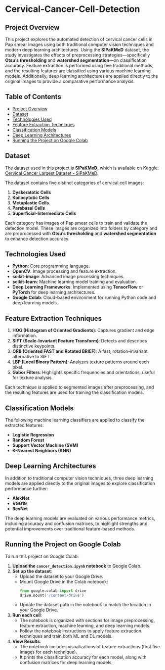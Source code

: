 # Cervical-Cancer-Cell-Detection
## Project Overview
This project explores the automated detection of cervical cancer cells in Pap smear images using both traditional computer vision techniques and modern deep learning architectures. Using the **SIPaKMeD** dataset, the study investigates the effects of preprocessing strategies—specifically **Otsu’s thresholding** and **watershed segmentation**—on classification accuracy. Feature extraction is performed using five traditional methods, and the resulting features are classified using various machine learning models. Additionally, deep learning architectures are applied directly to the original images to provide a comparative performance analysis.

## Table of Contents
- [Project Overview](#project-overview)
- [Dataset](#dataset)
- [Technologies Used](#technologies-used)
- [Feature Extraction Techniques](#feature-extraction-techniques)
- [Classification Models](#classification-models)
- [Deep Learning Architectures](#deep-learning-architectures)
- [Running the Project on Google Colab](#running-the-project-on-google-colab)

## Dataset
The dataset used in this project is **SIPaKMeD**, which is available on Kaggle: [Cervical Cancer Largest Dataset - SIPaKMeD](https://www.kaggle.com/datasets/prahladmehandiratta/cervical-cancer-largest-dataset-sipakmed).

The dataset contains five distinct categories of cervical cell images:
1. **Dyskeratotic Cells**
2. **Koilocytotic Cells**
3. **Metaplastic Cells**
4. **Parabasal Cells**
5. **Superficial-Intermediate Cells**

Each category has images of Pap smear cells to train and validate the detection model. These images are organized into folders by category and are preprocessed with **Otsu’s thresholding** and **watershed segmentation** to enhance detection accuracy.

## Technologies Used
- **Python**: Core programming language.
- **OpenCV**: Image processing and feature extraction.
- **scikit-image**: Advanced image processing techniques.
- **scikit-learn**: Machine learning model training and evaluation.
- **Deep Learning Frameworks**: Implemented using **TensorFlow** or **PyTorch** for deep learning architectures.
- **Google Colab**: Cloud-based environment for running Python code and deep learning models.

## Feature Extraction Techniques
1. **HOG (Histogram of Oriented Gradients)**: Captures gradient and edge information.
2. **SIFT (Scale-Invariant Feature Transform)**: Detects and describes distinctive keypoints.
3. **ORB (Oriented FAST and Rotated BRIEF)**: A fast, rotation-invariant alternative to SIFT.
4. **LBP (Local Binary Pattern)**: Analyzes texture patterns around each pixel.
5. **Gabor Filters**: Highlights specific frequencies and orientations, useful for texture analysis.

Each technique is applied to segmented images after preprocessing, and the resulting features are used for training the classification models.

## Classification Models
The following machine learning classifiers are applied to classify the extracted features:
- **Logistic Regression**
- **Random Forest**
- **Support Vector Machine (SVM)**
- **K-Nearest Neighbors (KNN)**

## Deep Learning Architectures
In addition to traditional computer vision techniques, three deep learning models are applied directly to the original images to explore classification performance further:
- **AlexNet**
- **VGG19**
- **ResNet**

The deep learning models are evaluated on various performance metrics, including accuracy and confusion matrices, to highlight strengths and potential improvements over traditional feature-based methods.
## Running the Project on Google Colab
To run this project on Google Colab:
1. **Upload the `cancer_detection.ipynb` notebook** to Google Colab.
2. **Set up the dataset**:
   - Upload the dataset to your Google Drive.
   - Mount Google Drive in the Colab notebook:
     ```python
     from google.colab import drive
     drive.mount('/content/drive')
     ```
   - Update the dataset path in the notebook to match the location in your Google Drive.
3. **Run each cell**:
   - The notebook is organized with sections for image preprocessing, feature extraction, machine learning, and deep learning models.
   - Follow the notebook instructions to apply feature extraction techniques and train both ML and DL models.
4. **View Results**:
   - The notebook includes visualizations of feature extractions (first five images for each technique).
   - It prints the classification accuracy for each model, along with confusion matrices for deep learning models.


